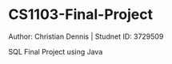 # CS1103-Final-Project

Author: Christian Dennis | Studnet ID: 3729509

SQL Final Project using Java
